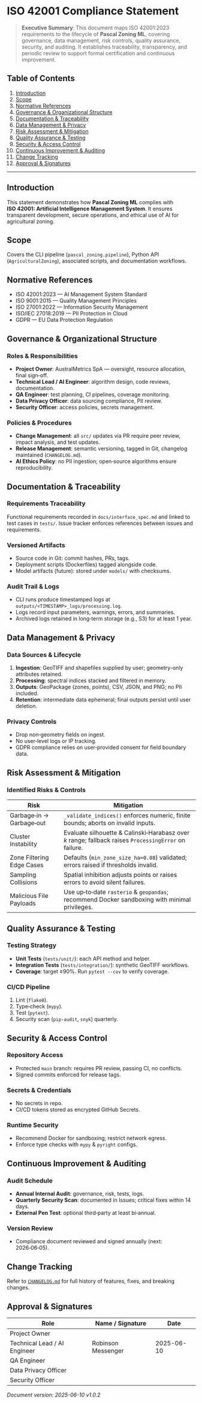 # ISO 42001 Compliance Statement

> **Executive Summary**: This document maps ISO 42001:2023 requirements to the lifecycle of **Pascal Zoning ML**, covering governance, data management, risk controls, quality assurance, security, and auditing. It establishes traceability, transparency, and periodic review to support formal certification and continuous improvement.

## Table of Contents

1. [Introduction](#introduction)
2. [Scope](#scope)
3. [Normative References](#normative-references)
4. [Governance & Organizational Structure](#governance--organizational-structure)
5. [Documentation & Traceability](#documentation--traceability)
6. [Data Management & Privacy](#data-management--privacy)
7. [Risk Assessment & Mitigation](#risk-assessment--mitigation)
8. [Quality Assurance & Testing](#quality-assurance--testing)
9. [Security & Access Control](#security--access-control)
10. [Continuous Improvement & Auditing](#continuous-improvement--auditing)
11. [Change Tracking](#change-tracking)
12. [Approval & Signatures](#approval--signatures)

---

## Introduction

This statement demonstrates how **Pascal Zoning ML** complies with **ISO 42001: Artificial Intelligence Management System**. It ensures transparent development, secure operations, and ethical use of AI for agricultural zoning.

## Scope

Covers the CLI pipeline (`pascal_zoning.pipeline`), Python API (`AgriculturalZoning`), associated scripts, and documentation workflows.

## Normative References

* ISO 42001:2023 — AI Management System Standard
* ISO 9001:2015 — Quality Management Principles
* ISO 27001:2022 — Information Security Management
* ISO/IEC 27018:2019 — PII Protection in Cloud
* GDPR — EU Data Protection Regulation

## Governance & Organizational Structure

### Roles & Responsibilities

* **Project Owner**: AustralMetrics SpA — oversight, resource allocation, final sign‑off.
* **Technical Lead / AI Engineer**: algorithm design, code reviews, documentation.
* **QA Engineer**: test planning, CI pipelines, coverage monitoring.
* **Data Privacy Officer**: data sourcing compliance, PII review.
* **Security Officer**: access policies, secrets management.

### Policies & Procedures

* **Change Management**: all `src/` updates via PR require peer review, impact analysis, and test updates.
* **Release Management**: semantic versioning, tagged in Git, changelog maintained (`CHANGELOG.md`).
* **AI Ethics Policy**: no PII ingestion; open‑source algorithms ensure reproducibility.

## Documentation & Traceability

### Requirements Traceability

Functional requirements recorded in `docs/interface_spec.md` and linked to test cases in `tests/`. Issue tracker enforces references between issues and requirements.

### Versioned Artifacts

* Source code in Git: commit hashes, PRs, tags.
* Deployment scripts (Dockerfiles) tagged alongside code.
* Model artifacts (future): stored under `models/` with checksums.

### Audit Trail & Logs

* CLI runs produce timestamped logs at `outputs/<TIMESTAMP>_logs/processing.log`.
* Logs record input parameters, warnings, errors, and summaries.
* Archived logs retained in long‑term storage (e.g., S3) for at least 1 year.

## Data Management & Privacy

### Data Sources & Lifecycle

1. **Ingestion**: GeoTIFF and shapefiles supplied by user; geometry-only attributes retained.
2. **Processing**: spectral indices stacked and filtered in memory.
3. **Outputs**: GeoPackage (zones, points), CSV, JSON, and PNG; no PII included.
4. **Retention**: intermediate data ephemeral; final outputs persist until user deletion.

### Privacy Controls

* Drop non‑geometry fields on ingest.
* No user‑level logs or IP tracking.
* GDPR compliance relies on user‑provided consent for field boundary data.

## Risk Assessment & Mitigation

### Identified Risks & Controls

| Risk                      | Mitigation                                                                                            |
| ------------------------- | ----------------------------------------------------------------------------------------------------- |
| Garbage‑in → Garbage‑out  | `_validate_indices()` enforces numeric, finite bounds; aborts on invalid inputs.                      |
| Cluster Instability       | Evaluate silhouette & Calinski‑Harabasz over *k* range; fallback raises `ProcessingError` on failure. |
| Zone Filtering Edge Cases | Defaults (`min_zone_size_ha=0.08`) validated; errors raised if thresholds invalid.                    |
| Sampling Collisions       | Spatial inhibition adjusts points or raises errors to avoid silent failures.                          |
| Malicious File Payloads   | Use up‑to‑date `rasterio` & `geopandas`; recommend Docker sandboxing with minimal privileges.         |

## Quality Assurance & Testing

### Testing Strategy

* **Unit Tests** (`tests/unit/`): each API method and helper.
* **Integration Tests** (`tests/integration/`): synthetic GeoTIFF workflows.
* **Coverage**: target ≥90%. Run `pytest --cov` to verify coverage.

### CI/CD Pipeline

1. Lint (`flake8`).
2. Type‑check (`mypy`).
3. Test (`pytest`).
4. Security scan (`pip-audit`, `snyk`) quarterly.

## Security & Access Control

### Repository Access

* Protected `main` branch: requires PR review, passing CI, no conflicts.
* Signed commits enforced for release tags.

### Secrets & Credentials

* No secrets in repo.
* CI/CD tokens stored as encrypted GitHub Secrets.

### Runtime Security

* Recommend Docker for sandboxing; restrict network egress.
* Enforce type checks with `mypy` & `pyright` configs.

## Continuous Improvement & Auditing

### Audit Schedule

* **Annual Internal Audit**: governance, risk, tests, logs.
* **Quarterly Security Scan**: documented in Issues; critical fixes within 14 days.
* **External Pen Test**: optional third‑party at least bi‑annual.

### Version Review

* Compliance document reviewed and signed annually (next: 2026‑06‑05).

## Change Tracking

Refer to [`CHANGELOG.md`](CHANGELOG.md) for full history of features, fixes, and breaking changes.

## Approval & Signatures

| Role                         | Name / Signature   | Date       |
| ---------------------------- | ------------------ | ---------- |
| Project Owner                |                    |            |
| Technical Lead / AI Engineer | Robinson Messenger | 2025-06-10 |
| QA Engineer                  |                    |            |
| Data Privacy Officer         |                    |            |
| Security Officer             |                    |            |

*Document version: 2025-06-10 v1.0.2*

